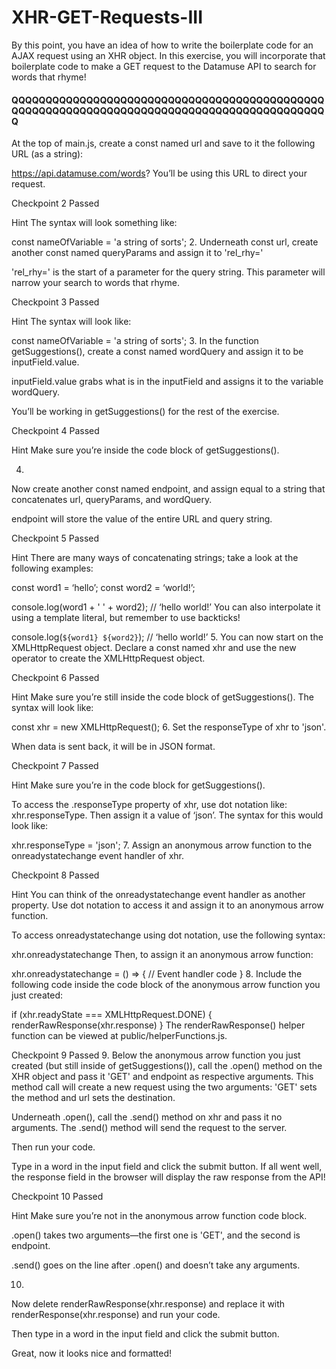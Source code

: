 # XHR-GET-Requests-III
By this point, you have an idea of how to write the boilerplate code for an AJAX request using an XHR object.  In this exercise, you will incorporate that boilerplate code to make a GET request to the Datamuse API to search for words that rhyme!


#### QQQQQQQQQQQQQQQQQQQQQQQQQQQQQQQQQQQQQQQQQQQQQQQQQQQQQQQQQQQQQQQQQQQQQQQQQQQQQQQQQQQQQQQQQQQQQ

At the top of main.js, create a const named url and save to it the following URL (as a string):

https://api.datamuse.com/words?
You’ll be using this URL to direct your request.

Checkpoint 2 Passed

Hint
The syntax will look something like:

const nameOfVariable = 'a string of sorts';
2.
Underneath const url, create another const named queryParams and assign it to 'rel_rhy='

'rel_rhy=' is the start of a parameter for the query string. This parameter will narrow your search to words that rhyme.

Checkpoint 3 Passed

Hint
The syntax will look like:

const nameOfVariable = 'a string of sorts';
3.
In the function getSuggestions(), create a const named wordQuery and assign it to be inputField.value.

inputField.value grabs what is in the inputField and assigns it to the variable wordQuery.

You’ll be working in getSuggestions() for the rest of the exercise.

Checkpoint 4 Passed

Hint
Make sure you’re inside the code block of getSuggestions().

4.
Now create another const named endpoint, and assign equal to a string that concatenates url, queryParams, and wordQuery.

endpoint will store the value of the entire URL and query string.

Checkpoint 5 Passed

Hint
There are many ways of concatenating strings; take a look at the following examples:

const word1 = ‘hello’;
const word2 = ‘world!’;
 
console.log(word1 + ' ' + word2);
// ‘hello world!’
You can also interpolate it using a template literal, but remember to use backticks!

console.log(`${word1} ${word2}`);
// ‘hello world!’
5.
You can now start on the XMLHttpRequest object. Declare a const named xhr and use the new operator to create the XMLHttpRequest object.

Checkpoint 6 Passed

Hint
Make sure you’re still inside the code block of getSuggestions(). The syntax will look like:

const xhr = new XMLHttpRequest();
6.
Set the responseType of xhr to 'json'.

When data is sent back, it will be in JSON format.

Checkpoint 7 Passed

Hint
Make sure you’re in the code block for getSuggestions().

To access the .responseType property of xhr, use dot notation like: xhr.responseType. Then assign it a value of ‘json’. The syntax for this would look like:

xhr.responseType = 'json';
7.
Assign an anonymous arrow function to the onreadystatechange event handler of xhr.

Checkpoint 8 Passed

Hint
You can think of the onreadystatechange event handler as another property. Use dot notation to access it and assign it to an anonymous arrow function.

To access onreadystatechange using dot notation, use the following syntax:

xhr.onreadystatechange 
Then, to assign it an anonymous arrow function:

xhr.onreadystatechange = () => {
  // Event handler code
}
8.
Include the following code inside the code block of the anonymous arrow function you just created:

if (xhr.readyState === XMLHttpRequest.DONE) {
  renderRawResponse(xhr.response)
}
The renderRawResponse() helper function can be viewed at public/helperFunctions.js.

Checkpoint 9 Passed
9.
Below the anonymous arrow function you just created (but still inside of getSuggestions()), call the .open() method on the XHR object and pass it 'GET' and endpoint as respective arguments. This method call will create a new request using the two arguments: 'GET' sets the method and url sets the destination.

Underneath .open(), call the .send() method on xhr and pass it no arguments. The .send() method will send the request to the server.

Then run your code.

Type in a word in the input field and click the submit button. If all went well, the response field in the browser will display the raw response from the API!

Checkpoint 10 Passed

Hint
Make sure you’re not in the anonymous arrow function code block.

.open() takes two arguments—the first one is 'GET', and the second is endpoint.

.send() goes on the line after .open() and doesn’t take any arguments.

10.
Now delete renderRawResponse(xhr.response) and replace it with renderResponse(xhr.response) and run your code.

Then type in a word in the input field and click the submit button.

Great, now it looks nice and formatted!
